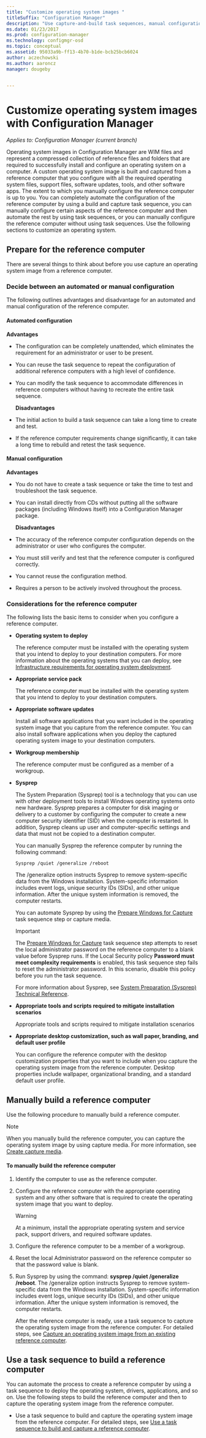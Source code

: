 ```yaml
---
title: "Customize operating system images "
titleSuffix: "Configuration Manager"
description: "Use capture-and-build task sequences, manual configuration, or a combination of both to customize an operating system image."
ms.date: 01/23/2017
ms.prod: configuration-manager
ms.technology: configmgr-osd
ms.topic: conceptual
ms.assetid: 95033a9b-ff13-4b70-b1de-bcb25bcb6024
author: aczechowski
ms.author: aaroncz
manager: dougeby


---
```

# Customize operating system images with Configuration Manager

*Applies to: Configuration Manager (current branch)*

Operating system images in Configuration Manager are WIM files and represent a compressed collection of reference files and folders that are required to successfully install and configure an operating system on a computer. A custom operating system image is built and captured from a reference computer that you configure with all the required operating system files, support files, software updates, tools, and other software apps. The extent to which you manually configure the reference computer is up to you. You can completely automate the configuration of the reference computer by using a build and capture task sequence, you can manually configure certain aspects of the reference computer and then automate the rest by using task sequences, or you can manually configure the reference computer without using task sequences. Use the following sections to customize an operating system.

##  <a name="BKMK_PrepareReferenceComputer"></a> Prepare for the  reference computer  
 There are several things to think about before you use capture an operating system image from a reference computer.  

###  <a name="BKMK_RefComputerDecide"></a> Decide between an automated or manual configuration  
 The following outlines advantages and disadvantage for an automated and manual configuration of the reference computer.  

#### Automated configuration  
 **Advantages**  

- The configuration can be completely unattended, which eliminates the requirement for an administrator or user to be present.  

- You can reuse the task sequence to repeat the configuration of additional reference computers with a high level of confidence.  

- You can modify the task sequence to accommodate differences in reference computers without having to recreate the entire task sequence.  

  **Disadvantages**  

- The initial action to build a task sequence can take a long time to create and test.  

- If the reference computer requirements change significantly, it can take a long time to rebuild and retest the task sequence.  

#### Manual configuration  
 **Advantages**  

- You do not have to create a task sequence or take the time to test and troubleshoot the task sequence.  

- You can install directly from CDs without putting all the software packages (including Windows itself) into a Configuration Manager package.  

  **Disadvantages**  

- The accuracy of the reference computer configuration depends on the administrator or user who configures the computer.  

- You must still verify and test that the reference computer is configured correctly.  

- You cannot reuse the configuration method.  

- Requires a person to be actively involved throughout the process.  

###  <a name="BKMK_RefComputerConsiderations"></a> Considerations for the reference computer  
 The following lists the basic items to consider when you configure a reference computer.  

-   **Operating system to deploy**  

     The reference computer must be installed with the operating system that you intend to deploy to your destination computers. For more information about the operating systems that you can deploy, see [Infrastructure requirements for operating system deployment](../plan-design/infrastructure-requirements-for-operating-system-deployment.md).  

-   **Appropriate service pack**  

     The reference computer must be installed with the operating system that you intend to deploy to your destination computers.  

-   **Appropriate software updates**  

     Install all software applications that you want included in the operating system image that you capture from the reference computer. You can also install software applications when you deploy the captured operating system image to your destination computers.  

-   **Workgroup membership**  

     The reference computer must be configured as a member of a workgroup.  

-   **Sysprep**  

     The System Preparation (Sysprep) tool is a technology that you can use with other deployment tools to install Windows operating systems onto new hardware. Sysprep prepares a computer for disk imaging or delivery to a customer by configuring the computer to create a new computer security identifier (SID) when the computer is restarted. In addition, Sysprep cleans up user and computer-specific settings and data that must not be copied to a destination computer.  

     You can manually Sysprep the reference computer by running the following command:  

     `Sysprep /quiet /generalize /reboot`  

     The /generalize option instructs Sysprep to remove system-specific data from the Windows installation. System-specific information includes event logs, unique security IDs (SIDs), and other unique information. After the unique system information is removed, the computer restarts.  

     You can automate Sysprep by using the [Prepare Windows for Capture](../understand/task-sequence-steps.md#BKMK_PrepareWindowsforCapture) task sequence step or capture media.  

    > [!IMPORTANT]  
    >  The [Prepare Windows for Capture](../understand/task-sequence-steps.md#BKMK_PrepareWindowsforCapture) task sequence step attempts to reset the local administrator password on the reference computer to a blank value before Sysprep runs. If the Local Security policy **Password must meet complexity requirements** is enabled, this task sequence step fails to reset the administrator password. In this scenario, disable this policy before you run the task sequence.  

     For more information about Sysprep, see [System Preparation (Sysprep) Technical Reference](https://go.microsoft.com/fwlink/?LinkId=280286).  

-   **Appropriate tools and scripts required to mitigate installation scenarios**  

     Appropriate tools and scripts required to mitigate installation scenarios  

-   **Appropriate desktop customization, such as wall paper, branding, and default user profile**  

     You can configure the reference computer with the desktop customization properties that you want to include when you capture the operating system image from the reference computer. Desktop properties include wallpaper, organizational branding, and a standard default user profile.  

##  <a name="BKMK_ManuallyBuildReference"></a> Manually build a reference computer  
 Use the following procedure to manually build a reference computer.  

> [!NOTE]  
>  When you manually build the reference computer, you can capture the operating system image by using capture media. For more information, see [Create capture media](../deploy-use/create-capture-media.md).  

#### To manually build the reference computer  

1. Identify the computer to use as the reference computer.  

2. Configure the reference computer with the appropriate operating system and any other software that is required to create the operating system image that you want to deploy.  

   > [!WARNING]  
   >  At a minimum, install the appropriate operating system and service pack, support drivers, and required software updates.  

3. Configure the reference computer to be a member of a workgroup.  

4. Reset the local Administrator password on the reference computer so that the password value is blank.  

5. Run Sysprep by using the command:  **sysprep /quiet /generalize /reboot**. The /generalize option instructs Sysprep to remove system-specific data from the Windows installation. System-specific information includes event logs, unique security IDs (SIDs), and other unique information. After the unique system information is removed, the computer restarts.  

   After the reference computer is ready, use a task sequence to capture the operating system image from the reference computer.  For detailed steps, see [Capture an operating system image from an existing reference computer](../deploy-use/create-a-task-sequence-to-capture-an-operating-system.md#BKMK_CaptureExistingRefComputer).  

##  <a name="BKMK_UseTSToBuildReference"></a> Use a task sequence to build a reference computer  
 You can automate the process to create a reference computer by using a task sequence to deploy the operating system, drivers, applications, and so on.  Use the following steps to build the reference computer and then to capture the operating system image from the reference computer.  

-   Use a task sequence to build and capture the operating system image from the reference computer.  For detailed steps, see [Use a task sequence to build and capture a reference computer](../deploy-use/create-a-task-sequence-to-capture-an-operating-system.md#BKMK_BuildCaptureTS).  
